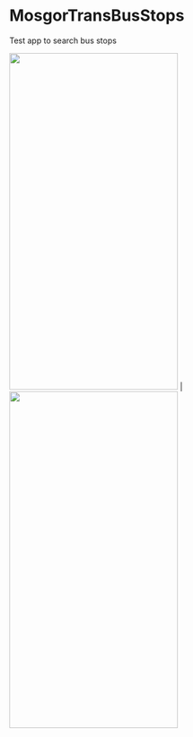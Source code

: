 # MosgorTransBusStops
Test app to search bus stops

<img src="https://user-images.githubusercontent.com/87355480/155362854-95d5debd-8a83-4df6-80bf-c54e03ab0cbf.png" width="300" height="600"> |
<img src="https://user-images.githubusercontent.com/87355480/155362887-21270b92-dcab-4840-8360-ee77c69878a1.png" width="300" height="600">
